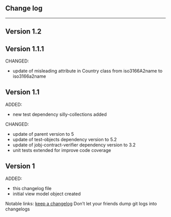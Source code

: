 ## Change log
----------------------

Version 1.2
-------------

Version 1.1.1
-------------

CHANGED:

- update of misleading attribute in Country class from iso3166A2name to iso3166a2name

Version 1.1
-------------

ADDED:

- new test dependency silly-collections added

CHANGED:

- update of parent version to 5
- update of test-objects dependency version to 5.2
- update of jobj-contract-verifier dependency version to 3.2
- unit tests extended for improve code coverage

Version 1
-------------

ADDED:

- this changelog file
- initial view model object created

Notable links:
[keep a changelog](http://keepachangelog.com/en/1.0.0/) Don’t let your friends dump git logs into changelogs
